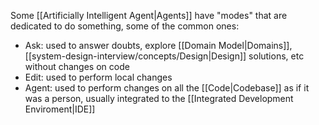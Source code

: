 Some [[Artificially Intelligent Agent|Agents]] have "modes" that are dedicated to do something, some of the common ones:

- Ask: used to answer doubts, explore [[Domain Model|Domains]], [[system-design-interview/concepts/Design|Design]] solutions, etc without changes on code
- Edit: used to perform local changes
- Agent: used to perform changes on all the [[Code|Codebase]] as if it was a person, usually integrated to the [[Integrated Development Enviroment|IDE]]
